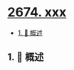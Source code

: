 # [2674. xxx](https://github.com/Tdahuyou/TNotes.leetcode/tree/main/notes/2674.%20xxx)

<!-- region:toc -->

- [1. 📝 概述](#1--概述)

<!-- endregion:toc -->

## 1. 📝 概述
